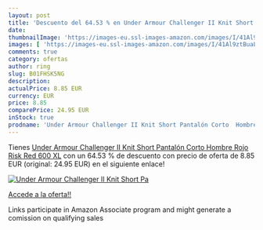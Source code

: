 ```yaml
---
layout: post
title: 'Descuento del 64.53 % en Under Armour Challenger II Knit Short Pa'
date: 
thumbnailImage: 'https://images-eu.ssl-images-amazon.com/images/I/41Al9ztBuaL._SL200_.jpg'
images: [ 'https://images-eu.ssl-images-amazon.com/images/I/41Al9ztBuaL._SL200_.jpg' ]
comments: true
category: ofertas
author: ring
slug: B01FHSK5NG
description:
actualPrice: 8.85 EUR
currency: EUR
price: 8.85
comparePrice: 24.95 EUR
inStock: true
prodname: 'Under Armour Challenger II Knit Short Pantalón Corto  Hombre  Rojo  Risk Red 600   XL'
---
```


Tienes [Under Armour Challenger II Knit Short Pantalón Corto  Hombre  Rojo  Risk Red 600   XL](https://www.amazon.es/dp/B01FHSK5NG/?tag=tolees-21) con un 64.53 % de descuento con precio de oferta de 8.85 EUR (original: 24.95 EUR) en el siguiente enlace!

[![Under Armour Challenger II Knit Short Pa](https://images-eu.ssl-images-amazon.com/images/I/41Al9ztBuaL._SL200_.jpg)](https://www.amazon.es/dp/B01FHSK5NG/?tag=tolees-21)

[Accede a la oferta!!](https://www.amazon.es/dp/B01FHSK5NG/?tag=tolees-21)

Links participate in Amazon Associate program and might generate a comission on qualifying sales


